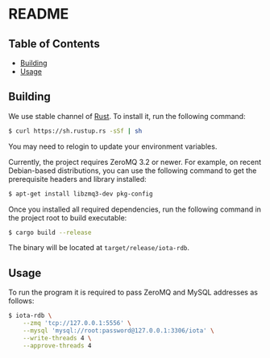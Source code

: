 # README

## Table of Contents
* [Building](#building)
* [Usage](#usage)

## Building

We use stable channel of [Rust][rust]. To install it, run the following command:

```sh
$ curl https://sh.rustup.rs -sSf | sh
```

You may need to relogin to update your environment variables.

Currently, the project requires ZeroMQ 3.2 or newer. For example, on recent
Debian-based distributions, you can use the following command to get the
prerequisite headers and library installed:

```sh
$ apt-get install libzmq3-dev pkg-config
```

Once you installed all required dependencies, run the following command in the
project root to build executable:

```sh
$ cargo build --release
```

The binary will be located at `target/release/iota-rdb`.

## Usage

To run the program it is required to pass ZeroMQ and MySQL addresses as follows:

```sh
$ iota-rdb \
    --zmq 'tcp://127.0.0.1:5556' \
    --mysql 'mysql://root:password@127.0.0.1:3306/iota' \
    --write-threads 4 \
    --approve-threads 4
```

[rust]: https://www.rust-lang.org/
